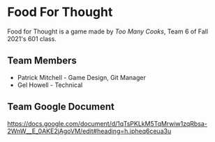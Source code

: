 # Food For Thought
 Food for Thought is a game made by *Too Many Cooks*, Team 6 of Fall 2021's 601 class.
## Team Members
 - Patrick Mitchell - Game Design, Git Manager
 - Gel Howell - Technical
## Team Google Document
 https://docs.google.com/document/d/1qTsPKLkM5TqMrwiw1zqRbsa-2WnW__E_0AKE2jAgoVM/edit#heading=h.ipheq6ceua3u

